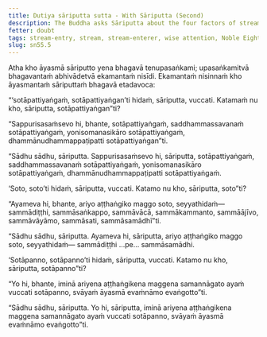 ```yaml
---
title: Dutiya sāriputta sutta - With Sāriputta (Second)
description: The Buddha asks Sāriputta about the four factors of stream-entry, what the stream is, and who is a stream-enterer.
fetter: doubt
tags: stream-entry, stream, stream-enterer, wise attention, Noble Eightfold Path, sotāpanna, sāriputta, sn, sn45-56, sn55
slug: sn55.5
---
```


Atha kho āyasmā sāriputto yena bhagavā tenupasaṅkami; upasaṅkamitvā bhagavantaṁ abhivādetvā ekamantaṁ nisīdi. Ekamantaṁ nisinnaṁ kho āyasmantaṁ sāriputtaṁ bhagavā etadavoca:

“‘sotāpattiyaṅgaṁ, sotāpattiyaṅgan’ti hidaṁ, sāriputta, vuccati. Katamaṁ nu kho, sāriputta, sotāpattiyaṅgan”ti?

“Sappurisasaṁsevo hi, bhante, sotāpattiyaṅgaṁ, saddhammassavanaṁ sotāpattiyaṅgaṁ, yonisomanasikāro sotāpattiyaṅgaṁ, dhammānudhammappaṭipatti sotāpattiyaṅgan”ti.

“Sādhu sādhu, sāriputta. Sappurisasaṁsevo hi, sāriputta, sotāpattiyaṅgaṁ, saddhammassavanaṁ sotāpattiyaṅgaṁ, yonisomanasikāro sotāpattiyaṅgaṁ, dhammānudhammappaṭipatti sotāpattiyaṅgaṁ.

‘Soto, soto’ti hidaṁ, sāriputta, vuccati. Katamo nu kho, sāriputta, soto”ti?

“Ayameva hi, bhante, ariyo aṭṭhaṅgiko maggo soto, seyyathidaṁ— sammādiṭṭhi, sammāsaṅkappo, sammāvācā, sammākammanto, sammāājīvo, sammāvāyāmo, sammāsati, sammāsamādhī”ti.

“Sādhu sādhu, sāriputta. Ayameva hi, sāriputta, ariyo aṭṭhaṅgiko maggo soto, seyyathidaṁ— sammādiṭṭhi …pe… sammāsamādhi.

‘Sotāpanno, sotāpanno’ti hidaṁ, sāriputta, vuccati. Katamo nu kho, sāriputta, sotāpanno”ti?

“Yo hi, bhante, iminā ariyena aṭṭhaṅgikena maggena samannāgato ayaṁ vuccati sotāpanno, svāyaṁ āyasmā evaṁnāmo evaṅgotto”ti.

“Sādhu sādhu, sāriputta. Yo hi, sāriputta, iminā ariyena aṭṭhaṅgikena maggena samannāgato ayaṁ vuccati sotāpanno, svāyaṁ āyasmā evaṁnāmo evaṅgotto”ti.
